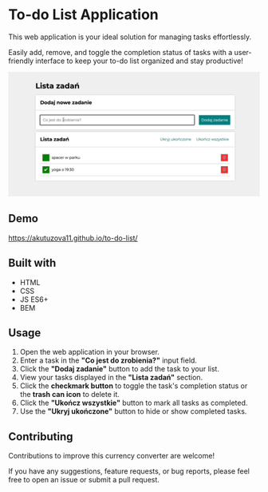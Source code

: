 # To-do List Application

This web application is your ideal solution for managing tasks effortlessly. 

Easily add, remove, and toggle the completion status of tasks with a user-friendly interface to keep your to-do list organized and stay productive!

![](https://github.com/akutuzova11/to-do-list/blob/main/images/gif%20for%20readme.gif)

## Demo

https://akutuzova11.github.io/to-do-list/

## Built with

  - HTML
  - CSS
  - JS ES6+
  - BEM

## Usage

1. Open the web application in your browser.
2. Enter a task in the **"Co jest do zrobienia?"** input field.
3. Click the **"Dodaj zadanie"** button to add the task to your list.
4. View your tasks displayed in the **"Lista zadań"** section.
5. Click the **checkmark button** to toggle the task's completion status or the **trash can icon** to delete it.
6. Click the **"Ukończ wszystkie"** button to mark all tasks as completed.
7. Use the **"Ukryj ukończone"** button to hide or show completed tasks.

## Contributing

Contributions to improve this currency converter are welcome! 

If you have any suggestions, feature requests, or bug reports, please feel free to open an issue or submit a pull request.
